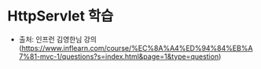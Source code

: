 # HttpServlet 학습
- 출처: 인프런 김영한님 강의 (https://www.inflearn.com/course/%EC%8A%A4%ED%94%84%EB%A7%81-mvc-1/questions?s=index.html&page=1&type=question)

